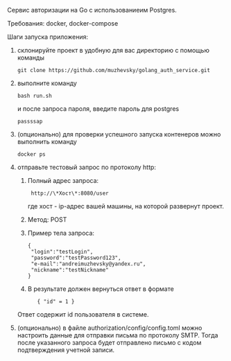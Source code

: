 Сервис авторизации на Go с использованиеим Postgres. 

Требования:
 docker, docker-compose

Шаги запуска приложения: 
1) склонируйте проект в удобную для вас директорию с помощью команды 
    
       git clone https://github.com/muzhevsky/golang_auth_service.git

2) выполните команду 

       bash run.sh
    и после запроса пароля, введите пароль для postgres 
      
       passssap 
    
3) (опционально) для проверки успешного запуска контенеров можно выполнить команду 

       docker ps
4) отправьте тестовый запрос по протоколу http:
   1) Полный адрес запроса: 
   
           http://\*Хост\*:8080/user 
      где хост - ip-адрес вашей машины, на которой развернут проект.
   2) Метод: POST 
   3) Пример тела запроса:
            
          {
           "login":"testLogin",
           "password":"testPassword123",
           "e-mail":"andreimuzhevsky@yandex.ru",
           "nickname":"testNickname"
          }
   4) В результате должен вернуться ответ в формате 

             { "id" = 1 }
    Ответ содержит id пользователя в системе.

5) (опционально) в файле authorization/config/config.toml можно настроить данные для отправки письма по протоколу SMTP. Тогда после указанного запроса будет отправлено письмо с кодом подтверждения учетной записи.
